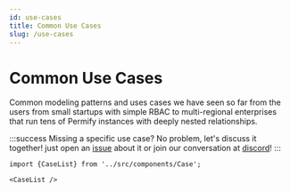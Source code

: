 ```yaml
---
id: use-cases
title: Common Use Cases
slug: /use-cases
---
```


# Common Use Cases

Common modeling patterns and uses cases we have seen so far from the users from small startups with simple RBAC to multi-regional enterprises that run tens of Permify instances with deeply nested relationships.

:::success Missing a specific use case?
No problem, let's discuss it together! just open an [issue](https://github.com/adminium/permify/issues) about it or join our conversation at [discord](https://discord.gg/MJbUjwskdH)! 
:::

```mdx-code-block
import {CaseList} from '../src/components/Case';

<CaseList />
```
